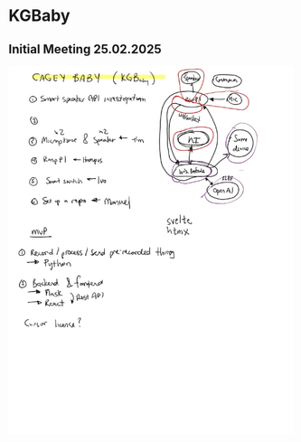 # KGBaby
## Initial Meeting 25.02.2025

<p>
  <img src="img/Initial_Meeting_Notes.jpeg" width="600" title="initial meeting">
</p>
